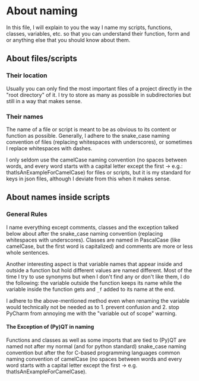 # About naming

In this file, I will explain to you the way I name my scripts, functions, classes, variables, etc. so that you can
understand their function, form and or anything else that you should know about them.

## About files/scripts

### Their location

Usually you can only find the most important files of a project directly in the "root directory" of it. I try to store
as many as possible in subdirectories but still in a way that makes sense.

### Their names

The name of a file or script is meant to be as obvious to its content or function as possible.
Generally, I adhere to the snake_case naming convention of files (replacing whitespaces with underscores), or
sometimes I replace whitespaces with dashes.

I only seldom use the camelCase naming convention (no spaces between words, and every word starts with a capital letter
except the first -> e.g.: thatIsAnExampleForCamelCase) for files or scripts,
but it is my standard for keys in json files, although I deviate from this when it makes sense.

## About names inside scripts

### General Rules

I name everything except comments, classes and the exception talked below about after the snake_case naming convention
(replacing whitespaces with underscores).
Classes are named in PascalCase (like camelCase, but the first word is capitalized) and comments are more or less whole
sentences.

Another interesting aspect is that variable names that appear inside and outside a function but hold different values
are named different. Most of the time I try to use synonyms but when I don't find any or don't like them, I do the
following: the variable outside the function keeps its name while the variable inside the function gets and `_f` added
to its name at the end.

I adhere to the above-mentioned method even when renaming the variable would technically not be needed as to 1. prevent
confusion and 2. stop PyCharm from annoying me with the "variable out of scope" warning.

#### The Exception of (Py)QT in naming

Functions and classes as well as some imports that are tied to (Py)QT are named not after my normal (and for python
standard) snake_case naming convention but after the for C-based programming languages common naming convention of 
camelCase (no spaces between words and every word starts with a capital letter except the first -> e.g. 
thatIsAnExampleForCamelCase).